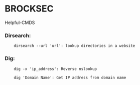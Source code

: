 # BROCKSEC

Helpful-CMDS

### Dirsearch:
        dirsearch --url 'url': lookup directories in a website

### Dig:
        dig -x 'ip_address': Reverse nslookup
        
        dig 'Domain Name': Get IP address from domain name

        



